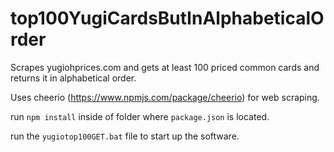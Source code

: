 # top100YugiCardsButInAlphabeticalOrder
Scrapes yugiohprices.com and gets at least 100 priced common cards and returns it in alphabetical order.

Uses cheerio (https://www.npmjs.com/package/cheerio) for web scraping.

run `npm install` inside of folder where `package.json` is located.

run the `yugiotop100GET.bat` file to start up the software.
